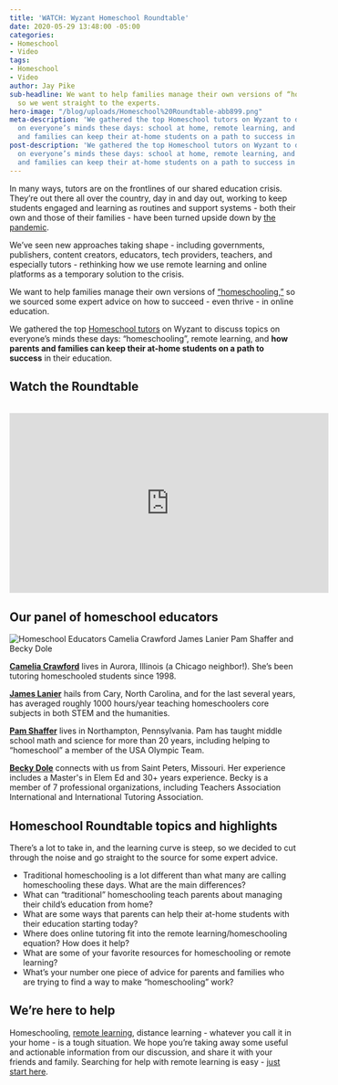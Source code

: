 ```yaml
---
title: 'WATCH: Wyzant Homeschool Roundtable'
date: 2020-05-29 13:48:00 -05:00
categories:
- Homeschool
- Video
tags:
- Homeschool
- Video
author: Jay Pike
sub-headline: We want to help families manage their own versions of “homeschooling",
  so we went straight to the experts.
hero-image: "/blog/uploads/Homeschool%20Roundtable-abb899.png"
meta-description: 'We gathered the top Homeschool tutors on Wyzant to discuss topics
  on everyone’s minds these days: school at home, remote learning, and how parents
  and families can keep their at-home students on a path to success in their education.'
post-description: 'We gathered the top Homeschool tutors on Wyzant to discuss topics
  on everyone’s minds these days: school at home, remote learning, and how parents
  and families can keep their at-home students on a path to success in their education.'
---
```


In many ways, tutors are on the frontlines of our shared education crisis. They’re out there all over the country, day in and day out, working to keep students engaged and learning as routines and support systems - both their own and those of their families - have been turned upside down by [the pandemic](https://www.wyzant.com/blog/covid-19-tutoring/).

We’ve seen new approaches taking shape - including governments, publishers, content creators, educators, tech providers, teachers, and especially tutors - rethinking how we use remote learning and online platforms as a temporary solution to the crisis.

We want to help families manage their own versions of [“homeschooling,”](https://www.wyzant.com/blog/remote-learning-homeschool-faqs/) so we sourced some expert advice on how to succeed - even thrive - in online education.

We gathered the top [Homeschool tutors](https://www.wyzant.com/Homeschool_tutors.aspx) on Wyzant to discuss topics on everyone’s minds these days: “homeschooling”, remote learning, and **how parents and families can keep their at-home students on a path to success** in their education. 

## Watch the Roundtable 
<br />
<iframe width="560" height="315" src="https://www.youtube.com/embed/wJkjNIlyPVM" frameborder="0" allow="accelerometer; autoplay; encrypted-media; gyroscope; picture-in-picture" allowfullscreen></iframe>

## Our panel of homeschool educators

![Homeschool Educators Camelia Crawford James Lanier Pam Shaffer and Becky Dole](/blog/uploads/Homeschool%20Roundtable%20Educators%20Banner.png)

**[Camelia Crawford](https://www.wyzant.com/match/tutor/86809758)** lives in Aurora, Illinois (a Chicago neighbor!). She’s been tutoring homeschooled students since 1998.

**[James Lanier](https://www.wyzant.com/match/tutor/85862980)** hails from Cary, North Carolina, and for the last several years, has averaged roughly 1000 hours/year teaching homeschoolers core subjects in both STEM and the humanities. 

**[Pam Shaffer](https://www.wyzant.com/match/tutor/87489653)** lives in Northampton, Pennsylvania. Pam has taught middle school math and science for more than 20 years, including helping to “homeschool” a member of the USA Olympic Team. 

**[Becky Dole](https://www.wyzant.com/match/tutor/77803630)** connects with us from Saint Peters, Missouri. Her experience includes a Master's in Elem Ed and 30+ years experience. Becky is a member of 7 professional organizations, including Teachers Association International and International Tutoring Association.

## Homeschool Roundtable topics and highlights<br />

There’s a lot to take in, and the learning curve is steep, so we decided to cut through the noise and go straight to the source for some expert advice.

- Traditional homeschooling is a lot different than what many are calling homeschooling these days. What are the main differences?
- What can “traditional” homeschooling teach parents about managing their child’s education from home? 
- What are some ways that parents can help their at-home students with their education starting today?
- Where does online tutoring fit into the remote learning/homeschooling equation? How does it help?
- What are some of your favorite resources for homeschooling or remote learning?
- What’s your number one piece of advice for parents and families who are trying to find a way to make “homeschooling” work? 

## We’re here to help

Homeschooling, [remote learning](https://www.wyzant.com/blog/types-of-remote-learning/), distance learning - whatever you call it in your home - is a tough situation. We hope you’re taking away some useful and actionable information from our discussion, and share it with your friends and family. Searching for help with remote learning is easy - [just start here](https://www.wyzant.com/blog/3-things-to-keep-in-mind-when-choosing-a-tutor/).
